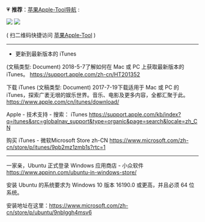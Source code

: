 💗 **推荐**：[苹果Apple-Tool导航](https://github.com/taoste/Hello-World/tree/master/Tools/Apple%20iTunes) :

<p><a href="https://github.com/taoste/Hello-World/blob/master/Tools/Apple%20iTunes/Apple-qrcode?raw=true" title="扫描二维码可以访问【苹果Apple-Tool导航】">
<img src="https://github.com/taoste/Hello-World/raw/master/Tools/Apple%20iTunes/Apple-qrcode.png?raw=true"/></a>
<a href="https://sj.qq.com/" title="扫描二维码可以访问【应用宝】官网 - 腾讯出品">
<img src="https://github.com/taoste/Hello-World/blob/master/Tools/apk/txyyb-qrcode.png?raw=true"/></a>
</p>

( 扫二维码快捷访问 [苹果Apple-Tool](https://github.com/taoste/Hello-World/tree/master/Tools/Apple%20iTunes)  )



--------------------------------------------------------------------------------------------

- 更新到最新版本的 iTunes

(文稿类型: Document) 2018-5-7了解如何在 Mac 或 PC 上获取最新版本的  iTunes。
https://support.apple.com/zh-cn/HT201352

下载 iTunes
(文稿类型: Document) 2017-7-19下载适用于 Mac 或 PC 的 iTunes，探索广袤无垠的娱乐世界。音乐、电影及更多内容，全都汇聚于此。
https://www.apple.com/cn/itunes/download/

Apple - 技术支持 - 搜索： iTunes
https://support.apple.com/kb/index?q=itunes&src=globalnav_support&type=organic&page=search&locale=zh_CN

购买 iTunes - 微软Microsoft Store zh-CN
https://www.microsoft.com/zh-cn/store/p/itunes/9pb2mz1zmb1s?rtc=1

--------------------------------------------------------------------------------------------

一家亲，Ubuntu 正式登录 Windows 应用商店 - 小众软件
https://www.appinn.com/ubuntu-in-windows-store/

安装 Ubuntu 的系统要求为 Windows 10 版本 16190.0 或更高，并且必须 64 位系统。

安装地址在这里：https://www.microsoft.com/zh-cn/store/p/ubuntu/9nblggh4msv6

